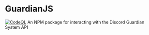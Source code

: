 # GuardianJS
[![CodeQL](https://github.com/Discord-Guardian-System/GuardianJS/actions/workflows/codeql-analysis.yml/badge.svg)](https://github.com/Discord-Guardian-System/GuardianJS/actions/workflows/codeql-analysis.yml)
An NPM package for interacting with the Discord Guardian System API
